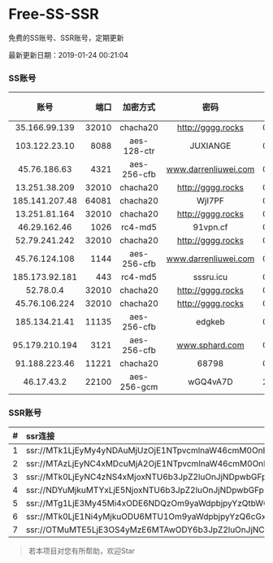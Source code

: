 # Free-SS-SSR

免费的SS账号、SSR账号，定期更新

最新更新日期：2019-01-24 00:21:04 

### SS账号

|账号|端口|加密方式|密码|更新时间|国家|
|:-----:|-----:|:----:|:----:|:----:|:----:|
|35.166.99.139|32010|chacha20|http://gggg.rocks|00:17:18|US|
|103.122.23.10|8088|aes-128-ctr|JUXIANGE|00:17:09|US|
|45.76.186.63|4321|aes-256-cfb|www.darrenliuwei.com|00:17:14|SG|
|13.251.38.209|32010|chacha20|http://gggg.rocks|00:17:29|SG|
|185.141.207.48|64081|chacha20|WjI7PF|00:12:14|GB|
|13.251.81.164|32010|chacha20|http://gggg.rocks|00:17:14|SG|
|46.29.162.46|1026|rc4-md5|91vpn.cf|00:17:28|RU|
|52.79.241.242|32010|chacha20|http://gggg.rocks|00:17:14|KR|
|45.76.124.108|1144|aes-256-cfb|www.darrenliuwei.com|00:17:06|AU|
|185.173.92.181|443|rc4-md5|sssru.icu|00:17:14|RU|
|52.78.0.4|32010|chacha20|http://gggg.rocks|00:17:14|KR|
|45.76.106.224|32010|chacha20|http://gggg.rocks|00:17:14|JP|
|185.134.21.41|11135|aes-256-cfb|edgkeb|00:17:14|GB|
|95.179.210.194|3121|aes-256-cfb|www.sphard.com|00:17:13|FR|
|91.188.223.46|11221|chacha20|68798|00:17:21|RU|
|46.17.43.2|22100|aes-256-gcm|wGQ4vA7D|23:52:25|RU|


### SSR账号

|#|ssr连接|
|:-----|:-----|
|1|ssr://MTk1LjEyMy4yNDAuMjUzOjE1NTpvcmlnaW46cmM0OnBsYWluOmJHNWpiZy8_cmVtYXJrcz1VMU5TVkU5UFRGOU9iMlJsT3VTNWpPV0ZpLVdGc0NBJmdyb3VwPVYxZFhMbE5UVWxOVVQwOU1Ma05QVFE|
|2|ssr://MTAzLjEyNC4xMDcuMjA2OjE1NTpvcmlnaW46cmM0OnBsYWluOmJHNWpiZy8_cmVtYXJrcz1VMU5TVkU5UFRGOU9iMlJsT3VTNm11V2txdVdjc09XTXVpQSZncm91cD1WMWRYTGxOVFVsTlVUMDlNTGtOUFRR|
|3|ssr://MTk0LjEyNC4zNS4xMjoxNTU6b3JpZ2luOnJjNDpwbGFpbjpiRzVqYmcvP3JlbWFya3M9VTFOU1ZFOVBURjlPYjJSbE91ZVJudVdqcXlBJmdyb3VwPVYxZFhMbE5UVWxOVVQwOU1Ma05QVFE|
|4|ssr://NDYuMjkuMTYxLjE5NjoxNTU6b3JpZ2luOnJjNDpwbGFpbjpiRzVqYmcvP3JlbWFya3M9VTFOU1ZFOVBURjlPYjJSbE91U19oT2U5bC1hV3J5QSZncm91cD1WMWRYTGxOVFVsTlVUMDlNTGtOUFRR|
|5|ssr://MTg1LjE3My45Mi4xODE6NDQzOm9yaWdpbjpyYzQtbWQ1OnBsYWluOmMzTnpjblV1YVdOMS8_cmVtYXJrcz1VMU5TVkU5UFRGOU9iMlJsT3VTX2hPZTlsLWFXcnlBJmdyb3VwPVYxZFhMbE5UVWxOVVQwOU1Ma05QVFE|
|6|ssr://MTk0LjE1Ni4yMjkuODU6MTU1Om9yaWdpbjpyYzQ6cGxhaW46Ykc1amJnLz9yZW1hcmtzPVUxTlNWRTlQVEY5T2IyUmxPdVctdC1XYnZTQSZncm91cD1WMWRYTGxOVFVsTlVUMDlNTGtOUFRR|
|7|ssr://OTMuMTE5LjE3OS4yMzE6MTAwODY6b3JpZ2luOnJjNC1tZDUtNjpwbGFpbjpiV2xzZFhoby8_b2Jmc3BhcmFtPTVweTY1Wnk2NXJXTDZLLUVPbWgwZEhBNkx5OTBMbU51TDBWb1pHMVVlR1UmcHJvdG9wYXJhbT1NVERsaFlNeGRPYXpxT1dHakRwb2RIUndPaTh2ZEM1amJpOVNaVVZSV25oeiZyZW1hcmtzPVUxTlNWRTlQVEY5T2IyUmxPdWU5bC1tcHJPV3d2T1M2bWlBJmdyb3VwPVYxZFhMbE5UVWxOVVQwOU1Ma05QVFE|


> 若本项目对您有所帮助，欢迎Star